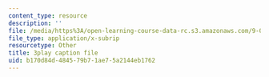 ```yaml
---
content_type: resource
description: ''
file: /media/https%3A/open-learning-course-data-rc.s3.amazonaws.com/9-00sc-introduction-to-psychology-fall-2011/b170d84d484579b71ae75a2144eb1762_lanmHS0JwYI.srt
file_type: application/x-subrip
resourcetype: Other
title: 3play caption file
uid: b170d84d-4845-79b7-1ae7-5a2144eb1762
---
```

